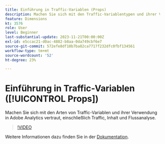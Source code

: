 ```yaml
---
title: Einführung in Traffic-Variablen (Props)
description: Machen Sie sich mit den Traffic-Variablentypen und ihrer Verwendung in Adobe Analytics vertraut.
feature: Dimensions
kt: 3576
role: User
level: Beginner
last-substantial-update: 2023-11-21T00:00:00Z
exl-id: e5ccac21-d0ac-4882-b8aa-0da749cbf6e7
source-git-commit: 572efe8df10b7ba82ca7717f232dfc0fbf134561
workflow-type: tm+mt
source-wordcount: '52'
ht-degree: 23%

---
```


# Einführung in Traffic-Variablen ([!UICONTROL Props])

Machen Sie sich mit den Arten von Traffic-Variablen und ihrer Verwendung in Adobe Analytics vertraut, einschließlich Traffic, Inhalt und Flussanalyse.

>[!VIDEO](https://video.tv.adobe.com/v/28767/?quality=12&learn=on)

Weitere Informationen dazu finden Sie in der [Dokumentation](https://experienceleague.adobe.com/docs/analytics/components/dimensions/prop.html?lang=de).
